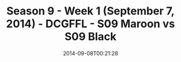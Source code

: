 ---
title: Season 9 - Week 1 (September 7, 2014) - DCGFFL - S09 Maroon vs S09 Black
teams-score:
- team: _teams/s09-maroon.md
  score: 19
- team: _teams/s09-black.md
  score: 27
mvp: 'Maroon: Trey Phillips  /  Black: Cole Whitaker'
game-ball: N/A
sportsperson: ''
season: 9
week: 1
date: '2014-09-08T00:21:28'
pageid: week-1-season-9-4461-vs-4452
---